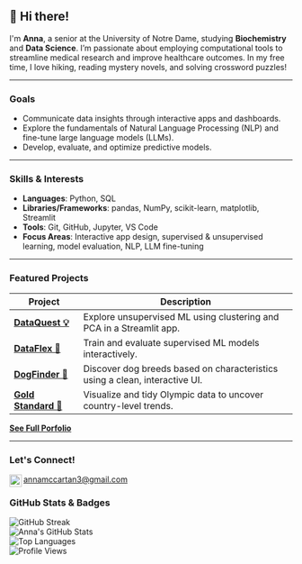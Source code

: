 ## :sunflower: Hi there!

I'm **Anna**, a senior at the University of Notre Dame, studying **Biochemistry** and **Data Science**. I’m passionate about employing computational tools to streamline medical research and improve healthcare outcomes. In my free time, I love hiking, reading mystery novels, and solving crossword puzzles!

---

### Goals
- Communicate data insights through interactive apps and dashboards.  
- Explore the fundamentals of Natural Language Processing (NLP) and fine-tune large language models (LLMs).  
- Develop, evaluate, and optimize predictive models. 

---

### Skills & Interests

- **Languages**: Python, SQL  
- **Libraries/Frameworks**: pandas, NumPy, scikit-learn, matplotlib, Streamlit  
- **Tools**: Git, GitHub, Jupyter, VS Code  
- **Focus Areas**: Interactive app design, supervised & unsupervised learning, model evaluation, NLP, LLM fine-tuning  

---

### Featured Projects

| Project | Description |
|--------|-------------|
| [**DataQuest 💡**](https://github.com/annamccartan3/MCCARTAN-Data-Science-Portfolio/tree/main/MLUnsupervisedApp) | Explore unsupervised ML using clustering and PCA in a Streamlit app. |
| [**DataFlex 🤖**](https://github.com/annamccartan3/MCCARTAN-Data-Science-Portfolio/tree/main/MLStreamlitApp) | Train and evaluate supervised ML models interactively. |
| [**DogFinder 🐶**](https://github.com/annamccartan3/MCCARTAN-Data-Science-Portfolio/tree/main/basic_streamlit_app) | Discover dog breeds based on characteristics using a clean, interactive UI. |
| [**Gold Standard 🏅**](https://github.com/annamccartan3/MCCARTAN-Data-Science-Portfolio/tree/main/TidyData-Project) | Visualize and tidy Olympic data to uncover country-level trends. |

[**See Full Porfolio**](https://github.com/annamccartan3/MCCARTAN-Data-Science-Portfolio)
  
---

### Let's Connect!
[<img align="left" alt="codeSTACKr | LinkedIn" width="22px" src="https://cdn.jsdelivr.net/npm/simple-icons@v3/icons/linkedin.svg" />][linkedin]
[annamccartan3@gmail.com](annamccartan3@gmail.com)


[linkedin]: https://www.linkedin.com/in/anna-mccartan/

### GitHub Stats & Badges

![GitHub Streak](https://github-readme-streak-stats.herokuapp.com?user=annamccartan3&theme=default)  
![Anna's GitHub Stats](https://github-readme-stats.vercel.app/api?username=annamccartan3&show_icons=true&theme=default)  
![Top Languages](https://github-readme-stats.vercel.app/api/top-langs/?username=annamccartan3&layout=compact)  
![Profile Views](https://komarev.com/ghpvc/?username=annamccartan3&color=blue)
